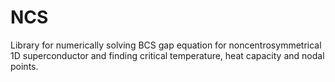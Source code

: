 # NCS
Library for numerically solving BCS gap equation for noncentrosymmetrical 1D superconductor and finding critical temperature, heat capacity and nodal points. 
